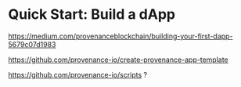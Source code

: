 # Quick Start: Build a dApp

https://medium.com/provenanceblockchain/building-your-first-dapp-5679c07d1983

https://github.com/provenance-io/create-provenance-app-template

https://github.com/provenance-io/scripts ?